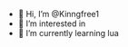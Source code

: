 - 👋 Hi, I’m @Kinngfree1
- 👀 I’m interested in 
- 🌱 I’m currently learning lua
<!---
Kinngfree1/Kinngfree1 is a ✨ special ✨ repository because its `README.md` (this file) appears on your GitHub profile.
You can click the Preview link to take a look at your changes.
--->

